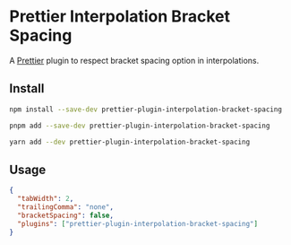 # Prettier Interpolation Bracket Spacing

A [Prettier](https://prettier.io/) plugin to respect bracket spacing option in interpolations.


## Install

```sh
npm install --save-dev prettier-plugin-interpolation-bracket-spacing
```

```sh
pnpm add --save-dev prettier-plugin-interpolation-bracket-spacing
```

```sh
yarn add --dev prettier-plugin-interpolation-bracket-spacing
```


## Usage

```json
{
  "tabWidth": 2,
  "trailingComma": "none",
  "bracketSpacing": false,
  "plugins": ["prettier-plugin-interpolation-bracket-spacing"]
}
```
